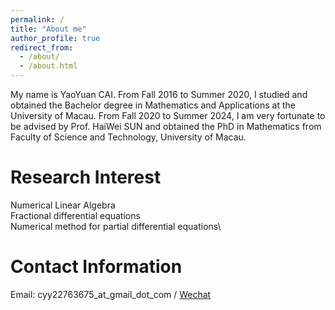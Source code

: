 ```yaml
---
permalink: /
title: "About me"
author_profile: true
redirect_from: 
  - /about/
  - /about.html
---
```

My name is YaoYuan CAI. From Fall 2016 to Summer 2020, I studied and obtained the Bachelor degree in Mathematics and Applications at the University of Macau. From Fall 2020 to Summer 2024, I am very fortunate to be advised by Prof. HaiWei SUN and obtained the PhD in Mathematics from Faculty of Science and Technology, University of Macau.

**Research Interest**
======
Numerical Linear Algebra\
Fractional differential equations\
Numerical method for partial differential equations\


Contact Information
======
Email: cyy22763675_at_gmail_dot_com / [Wechat](https://github.com/YaoyuanCAI/YaoyuanCAI.github.io/tree/master/images/wechat.jpg)
